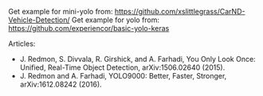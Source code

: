 Get example for mini-yolo from:  https://github.com/xslittlegrass/CarND-Vehicle-Detection/
Get example for yolo from: https://github.com/experiencor/basic-yolo-keras

Articles: 
- J. Redmon, S. Divvala, R. Girshick, and A. Farhadi, You Only Look Once: Unified, Real-Time Object Detection, arXiv:1506.02640 (2015).
- J. Redmon and A. Farhadi, YOLO9000: Better, Faster, Stronger, arXiv:1612.08242 (2016).
